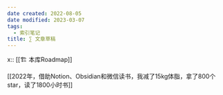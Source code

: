 ```yaml
---
date created: 2022-08-05
date modified: 2023-03-07
tags:
  - 索引笔记
title: ∑ 文章草稿
---
```


x:: [[🏗 本库Roadmap]]

[[2022年，借助Notion、Obsidian和微信读书，我减了15kg体脂，拿了800个star，读了1800小时书]]
